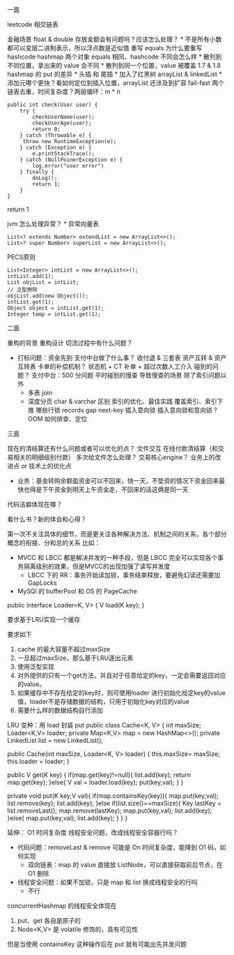 一面

leetcode 相交链表

金融场景 float & double 存放金额会有问题吗？应该怎么处理？
	* 不是所有小数都可以变层二进制表示，所以浮点数是近似值
重写 equals 为什么要重写 hashcode
hashmap 两个对象 equals 相同，hashcode 不同会怎么样
	* 散列到不同位置，拿出来的 value 会不同
	* 散列到同一个位置，value 被覆盖
1.7 & 1.8 hashmap 的 put 的差异
	* 头插 和 尾插
	* 加入了红黑树
arrayList & linkedList
	* 添加元哪个更快？看如何定位到插入位置，arrayList 还涉及到扩容
fail-fast
两个链表去重，时间复杂度？两层循环：m * n

```
public int check(User user) {
    try {
        checkUserName(user);
        checkUserAge(user);
        return 0;
    } catch (Throwable e) {
     throw new RuntimeException(e);
    } catch (Exception e) {
        e.printStackTrace();
    } catch (NullPoinerException e) {
        log.error("user error")
    } finally {
        doLog();
        return 1;
    }
}
```

return 1

jvm 怎么处理异常？
	* 异常向量表

```
List<? extends Number> extendList = new ArrayList<>();
List<? super Number> superList = new ArrayList<>();
```

PECS原则

```
List<Integer> intList = new ArrayList<>();
intList.add(1);
List objList = intList;
// 泛型擦除
objList.add(new Object());
intList.get(1);
Object object = intList.get(1);
Integer temp = intList.get(1);
```

二面

重构的背景
重构设计
切流过程中有什么问题？
* 打标问题：资金先到
支付中台做了什么事？
	收付退 & 三套表
	资产互转 & 资产互转表
卡单的补偿机制？
	状态机 + CT 补单 + 超过次数人工介入
碰到的问题？
	支付中台：500 分问题
平时碰到的慢查
导致慢查的场景
	除了索引问题以外
	* 多表 join
	* 深度分页
char & varchar 区别
索引的优化、最佳实践
覆盖索引、索引下推
哪些行锁
	records 
	gap 
	next-key
	插入意向锁
插入意向锁和意向锁？
OOM 如何排查、定位

三面

现在的清结算还有什么问题或者可以优化的点？
	文件交互
	在线付款清结算（和交易相关的明细级别付款）
多次给文件怎么处理？
	交易核心engine？
业务上的改进点 or 技术上的优化点
* 业务：基金转购余额盈资金可以不回来，快一天，不垫资的情况下资金回来最快也得是下午资金到明天上午资金走，不回来的话这俩是同一天

代码洁癖体现在哪？

看什么书？新的体会和心得？

第一次不关注具体的细节，而是更关注各种解决方法、机制之间的关系，各个部分概念的衔接、分和总的关系
比如：
* MVCC 和 LBCC 都是解决并发的一种手段，但是 LBCC 完全可以实现各个事务隔离级别的效果，但是MVCC的出现加强了读写并发度
	* LBCC 下的 RR：事务开始读加锁，事务结束释放，要避免幻读还需要加 GapLocks
* MySQl 的 bufferPool 和 OS 的 PageCache



public interface Loader<K, V> {
  V load(K key);
}

要求基于LRU实现一个缓存

要求如下

1. cache 的最大容量不超过maxSize
2. 一旦超过maxSize，那么基于LRU逐出元素
3. 使用泛型实现
4. 对外提供的只有一个get方法，并且对于任意给定的key，一定会需要返回对应的value。
5. 如果缓存中不存在给定的key时，则可使用loader 进行初始化给定key的value值，loader不是存储数据的结构，只用于初始化key对应的value
6. 需要什么样的数据结构自行添加

LRU 变种：用 load 封装 put
public class Cache<K, V> {
  int maxSize;
  Loader<K,V> loader;
  private Map<K,V> map = new HashMap<>();
  private LinkedList<K> list = new LinkedList();
  
  public Cache(int maxSize, Loader<K, V> loader) {
    this.maxSize= maxSize;
    this.loader = loader;
  }
  
  public V get(K key) {
    if(map.get(key)!=null){
      list.add(key);
      return map.get(key);
    }else{
      V val = loader.load(key);
      put(key,val);
    }
  }
  
  private void put(K key,V val){
    if(map.containsKey(key)){
      map.put(key,val);
      list.remove(key);
      list.add(key);
    }else if(list.size()==maxSize){
      Key lastKey = list.removeLast();
      map.remove(lastKey);
      map.put(key,val);
      list.add(key);
    }else{
      map.put(key,val);
      list.add(key);
    }
  }
}

延伸：
O1 时间复杂度
线程安全问题，改成线程安全容器行吗？

* 代码问题：removeLast & remove 可能是 On 时间复杂度，能降到 O1 码，如何实现
	* 双向链表：map 的 value 直接放 ListNode，可以直接获取前后节点，在 O1 删除
* 线程安全问题：如果不加锁，只是 map 和 list 换成线程安全的行吗
	* 不行

concurrentHashmap 的线程安全体现在
1. put、get 各自是原子的
2. Node<K,V> 是 volatile 修饰的，具有可见性

但是当使用 containsKey 这种操作后在 put 就有可能出先并发问题